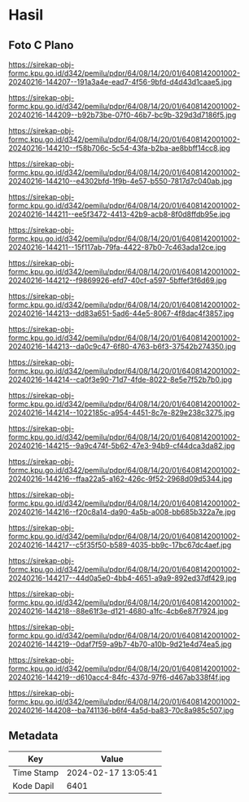 # Hasil

## Foto C Plano

https://sirekap-obj-formc.kpu.go.id/d342/pemilu/pdpr/64/08/14/20/01/6408142001002-20240216-144207--191a3a4e-ead7-4f56-9bfd-d4d43d1caae5.jpg

https://sirekap-obj-formc.kpu.go.id/d342/pemilu/pdpr/64/08/14/20/01/6408142001002-20240216-144209--b92b73be-07f0-46b7-bc9b-329d3d7186f5.jpg

https://sirekap-obj-formc.kpu.go.id/d342/pemilu/pdpr/64/08/14/20/01/6408142001002-20240216-144210--f58b706c-5c54-43fa-b2ba-ae8bbff14cc8.jpg

https://sirekap-obj-formc.kpu.go.id/d342/pemilu/pdpr/64/08/14/20/01/6408142001002-20240216-144210--e4302bfd-1f9b-4e57-b550-7817d7c040ab.jpg

https://sirekap-obj-formc.kpu.go.id/d342/pemilu/pdpr/64/08/14/20/01/6408142001002-20240216-144211--ee5f3472-4413-42b9-acb8-8f0d8ffdb95e.jpg

https://sirekap-obj-formc.kpu.go.id/d342/pemilu/pdpr/64/08/14/20/01/6408142001002-20240216-144211--15f117ab-79fa-4422-87b0-7c463ada12ce.jpg

https://sirekap-obj-formc.kpu.go.id/d342/pemilu/pdpr/64/08/14/20/01/6408142001002-20240216-144212--f9869926-efd7-40cf-a597-5bffef3f6d69.jpg

https://sirekap-obj-formc.kpu.go.id/d342/pemilu/pdpr/64/08/14/20/01/6408142001002-20240216-144213--dd83a651-5ad6-44e5-8067-4f8dac4f3857.jpg

https://sirekap-obj-formc.kpu.go.id/d342/pemilu/pdpr/64/08/14/20/01/6408142001002-20240216-144213--da0c9c47-6f80-4763-b6f3-37542b274350.jpg

https://sirekap-obj-formc.kpu.go.id/d342/pemilu/pdpr/64/08/14/20/01/6408142001002-20240216-144214--ca0f3e90-71d7-4fde-8022-8e5e7f52b7b0.jpg

https://sirekap-obj-formc.kpu.go.id/d342/pemilu/pdpr/64/08/14/20/01/6408142001002-20240216-144214--1022185c-a954-4451-8c7e-829e238c3275.jpg

https://sirekap-obj-formc.kpu.go.id/d342/pemilu/pdpr/64/08/14/20/01/6408142001002-20240216-144215--9a9c474f-5b62-47e3-94b9-cf44dca3da82.jpg

https://sirekap-obj-formc.kpu.go.id/d342/pemilu/pdpr/64/08/14/20/01/6408142001002-20240216-144216--ffaa22a5-a162-426c-9f52-2968d09d5344.jpg

https://sirekap-obj-formc.kpu.go.id/d342/pemilu/pdpr/64/08/14/20/01/6408142001002-20240216-144216--f20c8a14-da90-4a5b-a008-bb685b322a7e.jpg

https://sirekap-obj-formc.kpu.go.id/d342/pemilu/pdpr/64/08/14/20/01/6408142001002-20240216-144217--c5f35f50-b589-4035-bb9c-17bc67dc4aef.jpg

https://sirekap-obj-formc.kpu.go.id/d342/pemilu/pdpr/64/08/14/20/01/6408142001002-20240216-144217--44d0a5e0-4bb4-4651-a9a9-892ed37df429.jpg

https://sirekap-obj-formc.kpu.go.id/d342/pemilu/pdpr/64/08/14/20/01/6408142001002-20240216-144218--88e61f3e-d121-4680-a1fc-4cb6e87f7924.jpg

https://sirekap-obj-formc.kpu.go.id/d342/pemilu/pdpr/64/08/14/20/01/6408142001002-20240216-144219--0daf7f59-a9b7-4b70-a10b-9d21e4d74ea5.jpg

https://sirekap-obj-formc.kpu.go.id/d342/pemilu/pdpr/64/08/14/20/01/6408142001002-20240216-144219--d610acc4-84fc-437d-97f6-d467ab338f4f.jpg

https://sirekap-obj-formc.kpu.go.id/d342/pemilu/pdpr/64/08/14/20/01/6408142001002-20240216-144208--ba741136-b6f4-4a5d-ba83-70c8a985c507.jpg


## Metadata

| Key        | Value               |
| ---------- | ------------------- |
| Time Stamp | 2024-02-17 13:05:41 |
| Kode Dapil | 6401                |



